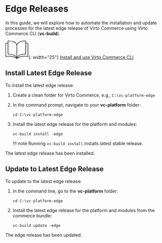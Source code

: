 # Edge Releases

In this guide, we will explore how to automate the installation and update processes for the latest edge release of Virto Commerce using Virto Commerce CLI (**vc-build**).

![Readmore](media/readmore.png){: width="25"} [Install and use Virto Commerce CLI](../Getting-Started/Installation-Guide/windows.md)

## Install Latest Edge Release

To install the latest edge release:

1. Create a clean folder for Virto Commerce, e.g., `C:\vc-platform-edge`
1. In the command prompt, navigate to your **vc-platform** folder:

    ```console
    cd C:\vc-platform-edge
    ```

1. Install the latest edge release for the platform and modules:

    ```console
    vc-build install -edge
    ```

    !!! note
        Running `vc-build install` installs latest stable release.

The latest edge release has been installed.

## Update to Latest Edge Release

To update to the latest edge release:

1. In the command line, go to the **vc-platform** folder:

    ```console
    cd C:\vc-platform-edge
    ```

1. Install the latest edge release for the platform and modules from the commerce bundle:

    ```console
    vc-build update -edge
    ```

The edge release has been updated.